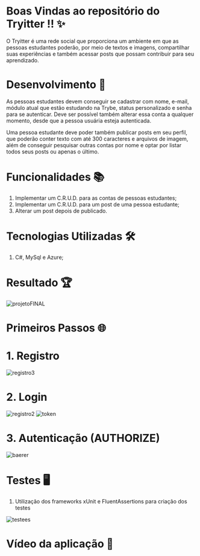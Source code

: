 # Boas Vindas ao repositório do Tryitter !! :sparkles:

O Tryitter é uma rede social que proporciona um ambiente em que as pessoas estudantes poderão, por meio de textos e imagens, compartilhar suas experiências e também acessar posts que possam contribuir para seu aprendizado.

# Desenvolvimento :rocket:

As pessoas estudantes devem conseguir se cadastrar com nome, e-mail, módulo atual que estão estudando na Trybe, status personalizado e senha para se autenticar. Deve ser possível também alterar essa conta a qualquer momento, desde que a pessoa usuária esteja autenticada.

Uma pessoa estudante deve poder também publicar posts em seu perfil, que poderão conter texto com até 300 caracteres e arquivos de imagem, além de conseguir pesquisar outras contas por nome e optar por listar todos seus posts ou apenas o último.

# Funcionalidades :books:

1. Implementar um C.R.U.D. para as contas de pessoas estudantes;
2. Implementar um C.R.U.D. para um post de uma pessoa estudante;
3. Alterar um post depois de publicado.

# Tecnologias Utilizadas :hammer_and_wrench:

1. C#, MySql e Azure;

# Resultado :trophy:
![projetoFINAL](https://user-images.githubusercontent.com/88983638/207453299-2777d8df-ef67-4e29-80d8-94fdffc2b6b1.png)

# Primeiros Passos :globe_with_meridians:

# 1. Registro

![registro3](https://user-images.githubusercontent.com/88983638/207468843-696059a3-83a4-4887-a829-ea9703b2d3a5.png)

# 2. Login

![registro2](https://user-images.githubusercontent.com/88983638/207469102-75f6758a-9f9c-48b4-850a-30d1b3e13326.png)
![token](https://user-images.githubusercontent.com/88983638/207469225-5f826166-649c-48af-a206-f2f853b28402.png)

# 3. Autenticação (AUTHORIZE)

![baerer](https://user-images.githubusercontent.com/88983638/207469498-30163cec-0cf4-43bf-b85e-e797b1457f5c.png)

# Testes :desktop_computer:

1. Utilização dos frameworks xUnit e FluentAssertions para criação dos testes

![testees](https://user-images.githubusercontent.com/88983638/207482456-6118cd1e-f017-485d-bc57-dfa68a89afdc.png)

# Vídeo da aplicação :link:







